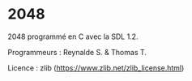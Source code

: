 # 2048

2048 programmé en C avec la SDL 1.2.

Programmeurs : Reynalde S. & Thomas T.

Licence : zlib (https://www.zlib.net/zlib_license.html)
